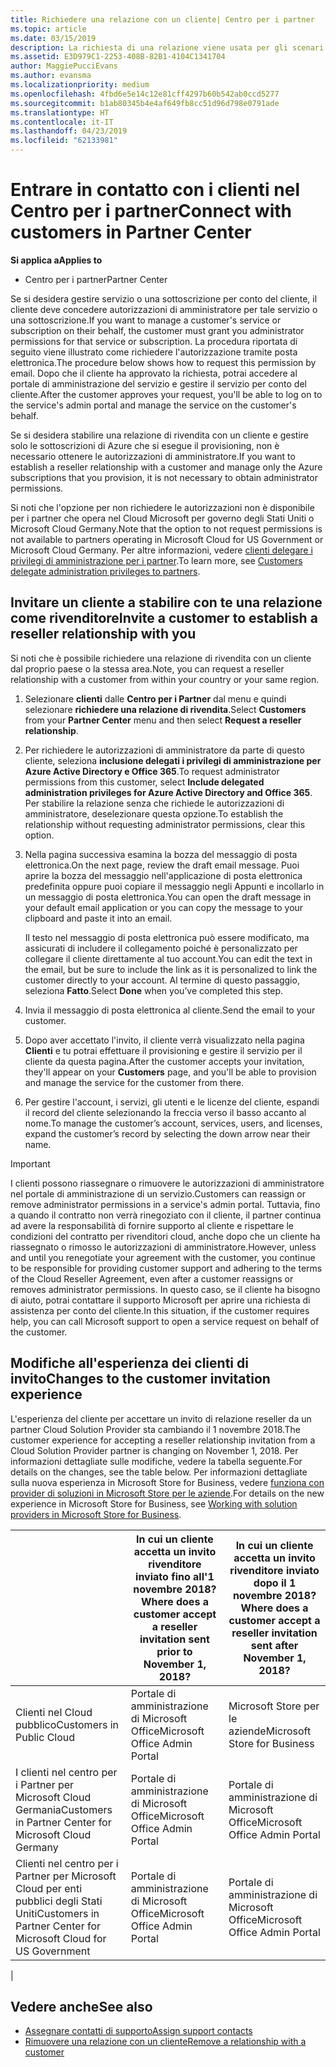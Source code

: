 ```yaml
---
title: Richiedere una relazione con un cliente| Centro per i partner
ms.topic: article
ms.date: 03/15/2019
description: La richiesta di una relazione viene usata per gli scenari multipartner e multicanale. È anche utile se un cliente rimuove i tuoi privilegi di amministratore delegato e devi ripristinarli per effettuare il provisioning o fornire supporto.
ms.assetid: E3D979C1-2253-408B-82B1-4104C1341704
author: MaggiePucciEvans
ms.author: evansma
ms.localizationpriority: medium
ms.openlocfilehash: 4fbd6e5e14c12e81cff4297b60b542ab0ccd5277
ms.sourcegitcommit: b1ab80345b4e4af649fb8cc51d96d798e0791ade
ms.translationtype: HT
ms.contentlocale: it-IT
ms.lasthandoff: 04/23/2019
ms.locfileid: "62133981"
---
```

# <a name="connect-with-customers-in-partner-center"></a><span data-ttu-id="e620f-104">Entrare in contatto con i clienti nel Centro per i partner</span><span class="sxs-lookup"><span data-stu-id="e620f-104">Connect with customers in Partner Center</span></span>

<span data-ttu-id="e620f-105">**Si applica a**</span><span class="sxs-lookup"><span data-stu-id="e620f-105">**Applies to**</span></span>

-  <span data-ttu-id="e620f-106">Centro per i partner</span><span class="sxs-lookup"><span data-stu-id="e620f-106">Partner Center</span></span>

<span data-ttu-id="e620f-107">Se si desidera gestire servizio o una sottoscrizione per conto del cliente, il cliente deve concedere autorizzazioni di amministratore per tale servizio o una sottoscrizione.</span><span class="sxs-lookup"><span data-stu-id="e620f-107">If you want to manage a customer's service or subscription on their behalf, the customer must grant you administrator permissions for that service or subscription.</span></span> <span data-ttu-id="e620f-108">La procedura riportata di seguito viene illustrato come richiedere l'autorizzazione tramite posta elettronica.</span><span class="sxs-lookup"><span data-stu-id="e620f-108">The procedure below shows how to request this permission by email.</span></span> <span data-ttu-id="e620f-109">Dopo che il cliente ha approvato la richiesta, potrai accedere al portale di amministrazione del servizio e gestire il servizio per conto del cliente.</span><span class="sxs-lookup"><span data-stu-id="e620f-109">After the customer approves your request, you'll be able to log on to the service's admin portal and manage the service on the customer's behalf.</span></span>

<span data-ttu-id="e620f-110">Se si desidera stabilire una relazione di rivendita con un cliente e gestire solo le sottoscrizioni di Azure che si esegue il provisioning, non è necessario ottenere le autorizzazioni di amministratore.</span><span class="sxs-lookup"><span data-stu-id="e620f-110">If you want to establish a reseller relationship with a customer and manage only the Azure subscriptions that you provision, it is not necessary to obtain administrator permissions.</span></span>

<span data-ttu-id="e620f-111">Si noti che l'opzione per non richiedere le autorizzazioni non è disponibile per i partner che opera nel Cloud Microsoft per governo degli Stati Uniti o Microsoft Cloud Germany.</span><span class="sxs-lookup"><span data-stu-id="e620f-111">Note that the option to not request permissions is not available to partners operating in Microsoft Cloud for US Government or Microsoft Cloud Germany.</span></span> <span data-ttu-id="e620f-112">Per altre informazioni, vedere [clienti delegare i privilegi di amministrazione per i partner](https://docs.microsoft.com/en-us/partner-center/customers_revoke_admin_privileges).</span><span class="sxs-lookup"><span data-stu-id="e620f-112">To learn more, see [Customers delegate administration privileges to partners](https://docs.microsoft.com/en-us/partner-center/customers_revoke_admin_privileges).</span></span>


## <a name="invite-a-customer-to-establish-a-reseller-relationship-with-you"></a><span data-ttu-id="e620f-113">Invitare un cliente a stabilire con te una relazione come rivenditore</span><span class="sxs-lookup"><span data-stu-id="e620f-113">Invite a customer to establish a reseller relationship with you</span></span>

<span data-ttu-id="e620f-114">Si noti che è possibile richiedere una relazione di rivendita con un cliente dal proprio paese o la stessa area.</span><span class="sxs-lookup"><span data-stu-id="e620f-114">Note, you can request a reseller relationship with a customer from within your country or your same region.</span></span>

1.  <span data-ttu-id="e620f-115">Selezionare **clienti** dalle **Centro per i Partner** dal menu e quindi selezionare **richiedere una relazione di rivendita**.</span><span class="sxs-lookup"><span data-stu-id="e620f-115">Select **Customers** from your **Partner Center** menu and then select **Request a reseller relationship**.</span></span>

2.  <span data-ttu-id="e620f-116">Per richiedere le autorizzazioni di amministratore da parte di questo cliente, seleziona **inclusione delegati i privilegi di amministrazione per Azure Active Directory e Office 365**.</span><span class="sxs-lookup"><span data-stu-id="e620f-116">To request administrator permissions from this customer, select **Include delegated administration privileges for Azure Active Directory and Office 365**.</span></span> <span data-ttu-id="e620f-117">Per stabilire la relazione senza che richiede le autorizzazioni di amministratore, deselezionare questa opzione.</span><span class="sxs-lookup"><span data-stu-id="e620f-117">To establish the relationship without requesting administrator permissions, clear this option.</span></span> 

3.  <span data-ttu-id="e620f-118">Nella pagina successiva esamina la bozza del messaggio di posta elettronica.</span><span class="sxs-lookup"><span data-stu-id="e620f-118">On the next page, review the draft email message.</span></span> <span data-ttu-id="e620f-119">Puoi aprire la bozza del messaggio nell'applicazione di posta elettronica predefinita oppure puoi copiare il messaggio negli Appunti e incollarlo in un messaggio di posta elettronica.</span><span class="sxs-lookup"><span data-stu-id="e620f-119">You can open the draft message in your default email application or you can copy the message to your clipboard and paste it into an email.</span></span> 

    <span data-ttu-id="e620f-120">Il testo nel messaggio di posta elettronica può essere modificato, ma assicurati di includere il collegamento poiché è personalizzato per collegare il cliente direttamente al tuo account.</span><span class="sxs-lookup"><span data-stu-id="e620f-120">You can edit the text in the email, but be sure to include the link as it is personalized to link the customer directly to your account.</span></span> <span data-ttu-id="e620f-121">Al termine di questo passaggio, seleziona **Fatto**.</span><span class="sxs-lookup"><span data-stu-id="e620f-121">Select **Done** when you’ve completed this step.</span></span>

3.  <span data-ttu-id="e620f-122">Invia il messaggio di posta elettronica al cliente.</span><span class="sxs-lookup"><span data-stu-id="e620f-122">Send the email to your customer.</span></span>

5.  <span data-ttu-id="e620f-123">Dopo aver accettato l'invito, il cliente verrà visualizzato nella pagina **Clienti** e tu potrai effettuare il provisioning e gestire il servizio per il cliente da questa pagina.</span><span class="sxs-lookup"><span data-stu-id="e620f-123">After the customer accepts your invitation, they'll appear on your **Customers** page, and you'll be able to provision and manage the service for the customer from there.</span></span>

 
6.  <span data-ttu-id="e620f-124">Per gestire l'account, i servizi, gli utenti e le licenze del cliente, espandi il record del cliente selezionando la freccia verso il basso accanto al nome.</span><span class="sxs-lookup"><span data-stu-id="e620f-124">To manage the customer’s account, services, users, and licenses, expand the customer’s record by selecting the down arrow near their name.</span></span>


> [!IMPORTANT]  
> <span data-ttu-id="e620f-125">I clienti possono riassegnare o rimuovere le autorizzazioni di amministratore nel portale di amministrazione di un servizio.</span><span class="sxs-lookup"><span data-stu-id="e620f-125">Customers can reassign or remove administrator permissions in a service's admin portal.</span></span> <span data-ttu-id="e620f-126">Tuttavia, fino a quando il contratto non verrà rinegoziato con il cliente, il partner continua ad avere la responsabilità di fornire supporto al cliente e rispettare le condizioni del contratto per rivenditori cloud, anche dopo che un cliente ha riassegnato o rimosso le autorizzazioni di amministratore.</span><span class="sxs-lookup"><span data-stu-id="e620f-126">However, unless and until you renegotiate your agreement with the customer, you continue to be responsible for providing customer support and adhering to the terms of the Cloud Reseller Agreement, even after a customer reassigns or removes administrator permissions.</span></span> <span data-ttu-id="e620f-127">In questo caso, se il cliente ha bisogno di aiuto, potrai contattare il supporto Microsoft per aprire una richiesta di assistenza per conto del cliente.</span><span class="sxs-lookup"><span data-stu-id="e620f-127">In this situation, if the customer requires help, you can call Microsoft support to open a service request on behalf of the customer.</span></span>

## <a name="changes-to-the-customer-invitation-experience"></a><span data-ttu-id="e620f-128">Modifiche all'esperienza dei clienti di invito</span><span class="sxs-lookup"><span data-stu-id="e620f-128">Changes to the customer invitation experience</span></span>

<span data-ttu-id="e620f-129">L'esperienza del cliente per accettare un invito di relazione reseller da un partner Cloud Solution Provider sta cambiando il 1 novembre 2018.</span><span class="sxs-lookup"><span data-stu-id="e620f-129">The customer experience for accepting a reseller relationship invitation from a Cloud Solution Provider partner is changing on November 1, 2018.</span></span> <span data-ttu-id="e620f-130">Per informazioni dettagliate sulle modifiche, vedere la tabella seguente.</span><span class="sxs-lookup"><span data-stu-id="e620f-130">For details on the changes, see the table below.</span></span> <span data-ttu-id="e620f-131">Per informazioni dettagliate sulla nuova esperienza in Microsoft Store for Business, vedere [funziona con provider di soluzioni in Microsoft Store per le aziende](https://docs.microsoft.com/en-us/microsoft-store/work-with-partner-microsoft-store-business).</span><span class="sxs-lookup"><span data-stu-id="e620f-131">For details on the new experience in Microsoft Store for Business, see [Working with solution providers in Microsoft Store for Business](https://docs.microsoft.com/en-us/microsoft-store/work-with-partner-microsoft-store-business).</span></span>

|  | <span data-ttu-id="e620f-132">In cui un cliente accetta un invito rivenditore inviato fino all'1 novembre 2018?</span><span class="sxs-lookup"><span data-stu-id="e620f-132">Where does a customer accept a reseller invitation sent prior to November 1, 2018?</span></span> | <span data-ttu-id="e620f-133">In cui un cliente accetta un invito rivenditore inviato dopo il 1 novembre 2018?</span><span class="sxs-lookup"><span data-stu-id="e620f-133">Where does a customer accept a reseller invitation sent after November 1, 2018?</span></span> |
|---------|---------|---------
| <span data-ttu-id="e620f-134">Clienti nel Cloud pubblico</span><span class="sxs-lookup"><span data-stu-id="e620f-134">Customers in Public Cloud</span></span> | <span data-ttu-id="e620f-135">Portale di amministrazione di Microsoft Office</span><span class="sxs-lookup"><span data-stu-id="e620f-135">Microsoft Office Admin Portal</span></span> | <span data-ttu-id="e620f-136">Microsoft Store per le aziende</span><span class="sxs-lookup"><span data-stu-id="e620f-136">Microsoft Store for Business</span></span> |
| <span data-ttu-id="e620f-137">I clienti nel centro per i Partner per Microsoft Cloud Germania</span><span class="sxs-lookup"><span data-stu-id="e620f-137">Customers in Partner Center for Microsoft Cloud Germany</span></span> | <span data-ttu-id="e620f-138">Portale di amministrazione di Microsoft Office</span><span class="sxs-lookup"><span data-stu-id="e620f-138">Microsoft Office Admin Portal</span></span> | <span data-ttu-id="e620f-139">Portale di amministrazione di Microsoft Office</span><span class="sxs-lookup"><span data-stu-id="e620f-139">Microsoft Office Admin Portal</span></span> |
| <span data-ttu-id="e620f-140">Clienti nel centro per i Partner per Microsoft Cloud per enti pubblici degli Stati Uniti</span><span class="sxs-lookup"><span data-stu-id="e620f-140">Customers in Partner Center for Microsoft Cloud for US Government</span></span> | <span data-ttu-id="e620f-141">Portale di amministrazione di Microsoft Office</span><span class="sxs-lookup"><span data-stu-id="e620f-141">Microsoft Office Admin Portal</span></span> | <span data-ttu-id="e620f-142">Portale di amministrazione di Microsoft Office</span><span class="sxs-lookup"><span data-stu-id="e620f-142">Microsoft Office Admin Portal</span></span> |
|

## <a name="see-also"></a><span data-ttu-id="e620f-143">Vedere anche</span><span class="sxs-lookup"><span data-stu-id="e620f-143">See also</span></span>

- [<span data-ttu-id="e620f-144">Assegnare contatti di supporto</span><span class="sxs-lookup"><span data-stu-id="e620f-144">Assign support contacts</span></span>](assign-support-contacts.md)
- [<span data-ttu-id="e620f-145">Rimuovere una relazione con un cliente</span><span class="sxs-lookup"><span data-stu-id="e620f-145">Remove a relationship with a customer</span></span>](remove-a-relationship.md)